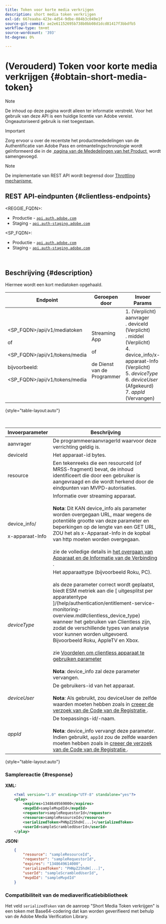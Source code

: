 ```yaml
---
title: Token voor korte media verkrijgen
description: short media token verkrijgen
exl-id: 667eaaba-423e-4d54-9dbe-084b3c049e1f
source-git-commit: ae2e61152695b738b0bb08d1dcd81417f3bbdfb5
workflow-type: tm+mt
source-wordcount: '393'
ht-degree: 0%

---
```


# (Verouderd) Token voor korte media verkrijgen {#obtain-short-media-token}

>[!NOTE]
>
>De inhoud op deze pagina wordt alleen ter informatie verstrekt. Voor het gebruik van deze API is een huidige licentie van Adobe vereist. Ongeautoriseerd gebruik is niet toegestaan.

>[!IMPORTANT]
>
> Zorg ervoor u over de recentste het productmededelingen van de Authentificatie van Adobe Pass en ontmantelingschronologie wordt geïnformeerd die in de [&#x200B; pagina van de Mededelingen van het Product &#x200B;](/help/authentication/product-announcements.md) wordt samengevoegd.

>[!NOTE]
>
> De implementatie van REST API wordt begrensd door [&#x200B; Throttling mechanisme &#x200B;](/help/authentication/integration-guide-programmers/throttling-mechanism.md)

## REST API-eindpunten {#clientless-endpoints}

&lt;REGGIE_FQDN>:

* Productie - [`api.auth.adobe.com` &#x200B;](http://api.auth.adobe.com/)
* Staging - [`api.auth-staging.adobe.com` &#x200B;](http://api.auth-staging.adobe.com/)

&lt;SP_FQDN>:

* Productie - [`api.auth.adobe.com` &#x200B;](http://api.auth.adobe.com/)
* Staging - [`api.auth-staging.adobe.com` &#x200B;](http://api.auth-staging.adobe.com/)

</br>

## Beschrijving {#description}

Hiermee wordt een kort mediatoken opgehaald.

| Endpoint | Geroepen </br> door | Invoer   </br> Params | HTTP </br> Methode | Antwoord | HTTP-respons </br> |
| --- | --- | --- | --- | --- | --- |
| &lt;SP_FQDN>/api/v1/mediatoken </br></br> of </br></br> &lt;SP_FQDN>/api/v1/tokens/media </br></br> bijvoorbeeld:</br></br> &lt;SP_FQDN>/api/v1/tokens/media | Streaming App </br></br> of </br></br> de Dienst van de Programmer | 1. (Verplicht) aanvrager </br> .  deviceId (Verplicht) </br> .  middel (Verplicht) </br> 4.  device_info/x-apparaat-Info (Verplicht) </br> 5.  _deviceType_</br> 6.  _deviceUser_ (Afgekeurd) </br> 7.  _appId_ (Vervangen) | GET | XML of JSON met een Base64-gecodeerde media-token of foutdetails als dit niet lukt. | 200 - Succes </br> 403 - Geen succes |

{style="table-layout:auto"}

<!--
| Endpoint | Called  </br>By | Input   </br>Params | HTTP  </br>Method | Response | HTTP  </br>Response |
| --- | --- | --- | --- | --- | --- |
| `<SP_FQDN>/api/v1/mediatoken`</br></br>  or</br></br>`<SP_FQDN>/api/v1/tokens/media`</br></br>For example:</br></br>`<SP_FQDN>/api/v1/tokens/media` | Streaming App</br></br>or</br></br>Programmer Service | <ol><li>requestor (Mandatory)</l><li>deviceId (Mandatory)</li><li>resource (Mandatory)</li><li>device_info/X-Device-Info (Mandatory)</li><li>_deviceType_</li><li>_deviceUser_ (Deprecated)</li><li>_appId_ (Deprecated)</li></ol> | GET | XML or JSON containing an Base64 encoded media token or error details if unsuccessful. | 200 - Success  </br>403 - No Success |
-->

</br>

| Invoerparameter | Beschrijving |
|-------------------------------------|----------------------------------------------------------------------------------------------------------------------------------------------------------------------------------------------------------------------------------------------------------------------------------------------------------------------------------------------------------------------------------------------------------------------------------------------------------------------------------------------------------------------------------------------------------------------------------------------------------------|
| aanvrager | De programmeeraanvragerId waarvoor deze verrichting geldig is. |
| deviceId | Het apparaat-id bytes. |
| resource | Een tekenreeks die een resourceId (of MRSS-fragment) bevat, de inhoud identificeert die door een gebruiker is aangevraagd en die wordt herkend door de eindpunten van MVPD-autorisaties. |
| device_info/</br></br> x-apparaat-Info | Informatie over streaming apparaat.</br></br>**Nota**: Dit KAN device_info als parameter worden overgegaan URL, maar wegens de potentiële grootte van deze parameter en beperkingen op de lengte van een GET URL, ZOU het als x-Apparaat-Info in de kopbal van http moeten worden overgegaan. </br></br> zie de volledige details in [&#x200B; het overgaan van Apparaat en de Informatie van de Verbinding &#x200B;](/help/authentication/integration-guide-programmers/legacy/client-information/passing-client-information-device-connection-and-application.md). |
| _deviceType_ | Het apparaattype (bijvoorbeeld Roku, PC).</br></br> als deze parameter correct wordt geplaatst, biedt ESM metriek aan die [ uitgesplitst per apparatentype ]/(help/authentication/entitlement-service-monitoring-overview.md#clientless_device_type) wanneer het gebruiken van Clientless zijn, zodat de verschillende types van analyse voor kunnen worden uitgevoerd. Bijvoorbeeld Roku, AppleTV en Xbox.</br></br> zie [&#x200B; Voordelen om clientless apparaat te gebruiken parameter &#x200B;](/help/authentication/integration-guide-programmers/legacy/notes-technical/benefits-of-using-the-clientless-devicetype-parameter-in-pass-metrics.md)</br></br>**Nota**: device_info zal deze parameter vervangen. |
| _deviceUser_ | De gebruikers-id van het apparaat.</br></br>**Nota**: Als gebruikt, zou deviceUser de zelfde waarden moeten hebben zoals in [&#x200B; creeer de verzoek van de Code van de Registratie &#x200B;](/help/authentication/integration-guide-programmers/legacy/rest-api-v1/apis/registration-code-request.md). |
| _appId_ | De toepassings-id/-naam. </br></br>**Nota**: device_info vervangt deze parameter. Indien gebruikt, `appId` zou de zelfde waarden moeten hebben zoals in [&#x200B; creeer de verzoek van de Code van de Registratie &#x200B;](/help/authentication/integration-guide-programmers/legacy/rest-api-v1/apis/registration-code-request.md). |

{style="table-layout:auto"}

### Samplereactie {#response}

**XML:**

```XML
    <?xml version="1.0" encoding="UTF-8" standalone="yes"?>
    <play>
        <expires>1348649569000</expires>
        <mvpdId>sampleMvpdId</mvpdId>
        <requestor>sampleRequestorId</requestor>
        <resource>sampleResourceId</resource>
        <serializedToken>PHNpZ25hdH[...]</serializedToken>
        <userId>sampleScrambledUserId</userId>
    </play>
```



**JSON:**

```JSON
    {
        "resource": "sampleResourceId",
        "requestor": "sampleRequestorId",
        "expires": "1348649614000",
        "serializedToken": "PHNpZ25hdH[...]",
        "userId": "sampleScrambledUserId",
        "mvpdId": "sampleMvpdId"
    }
```



### Compatibiliteit van de mediaverificatiebibliotheek

Het veld `serializedToken` van de aanroep &quot;Short Media Token verkrijgen&quot; is een token met Base64-codering dat kan worden geverifieerd met behulp van de Adobe Media Verification Library.
